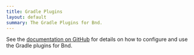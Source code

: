 ```yaml
---
title: Gradle Plugins
layout: default
summary: The Gradle Plugins for Bnd.
---
```


See the [documentation on GitHub][1] for details on how to configure and
use the Gradle plugins for Bnd.

[1]: https://github.com/bndtools/bnd/blob/master/biz.aQute.bnd.gradle/README.md
